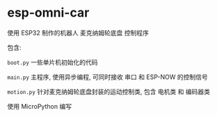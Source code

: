 # esp-omni-car 

使用 ESP32 制作的机器人 麦克纳姆轮底盘 控制程序

包含:

`boot.py` 一些单片机初始化的代码

`main.py` 主程序, 使用异步编程, 可同时接收 串口 和 ESP-NOW 的控制信号

`motion.py` 针对麦克纳姆轮底盘封装的运动控制类, 包含 电机类 和 编码器类

使用 MicroPython 编写